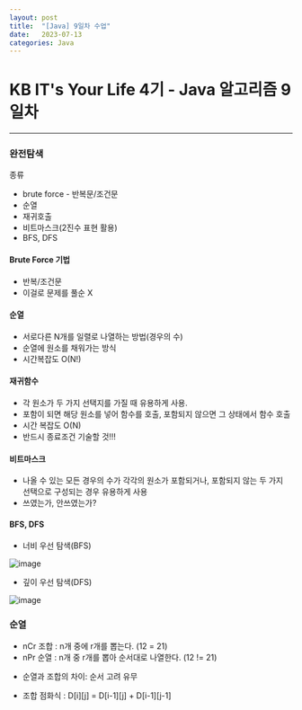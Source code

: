 ```yaml
---
layout: post
title:  "[Java] 9일차 수업"
date:   2023-07-13
categories: Java
---
```

# KB IT's Your Life 4기 - Java 알고리즘 9일차

--- 

### 완전탐색

종류

* brute force - 반복문/조건문
* 순열
* 재귀호출
* 비트마스크(2진수 표현 활용)
* BFS, DFS

#### Brute Force 기법

- 반복/조건문
- 이걸로 문제를 풀순 X

#### 순열

- 서로다른 N개를 일렬로 나열하는 방법(경우의 수)
-  순열에 원소를 채워가는 방식
-  시간복잡도 O(N!)

#### 재귀함수

- 각 원소가 두 가지 선택지를 가질 때 유용하게 사용.
- 포함이 되면 해당 원소를 넣어 함수를 호출, 포함되지 않으면 그 상태에서 함수 호출
- 시간 복잡도 O(N)
- 반드시 종료조건 기술할 것!!!

#### 비트마스크

- 나올 수 있는 모든 경우의 수가 각각의 원소가 포함되거나, 포함되지 않는 두 가지 선택으로 구성되는 경우 유용하게 사용
- 쓰였는가, 안쓰였는가?

#### BFS, DFS

- 너비 우선 탐색(BFS)

![image](https://github.com/talkingOrange/talkingOrange.github.io/assets/88815795/a2f9870d-4599-4c2c-88d9-beaf65e5bf2e)


- 깊이 우선 탐색(DFS)

![image](https://github.com/talkingOrange/talkingOrange.github.io/assets/88815795/795653a9-1ae3-4b5d-a7e2-d54bd6f0b920)


### 순열

- nCr 조합 : n개 중에 r개를 뽑는다. (12 = 21)
- nPr 순열 : n개 중 r개를 뽑아 순서대로 나열한다. (12 != 21)

+ 순열과 조합의 차이: 순서 고려 유무

- 조합 점화식 : D[i][j] = D[i-1][j] + D[i-1][j-1]
  
